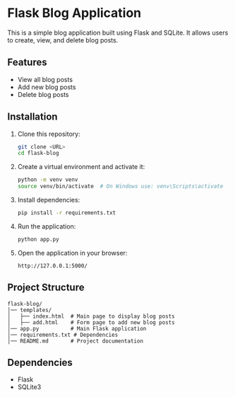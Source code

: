 # Flask Blog Application

This is a simple blog application built using Flask and SQLite. It allows users to create, view, and delete blog posts.

## Features
- View all blog posts
- Add new blog posts
- Delete blog posts

## Installation

1. Clone this repository:
   ```bash
   git clone <URL>
   cd flask-blog
   ```

2. Create a virtual environment and activate it:
   ```bash
   python -m venv venv
   source venv/bin/activate  # On Windows use: venv\Scripts\activate
   ```

3. Install dependencies:
   ```bash
   pip install -r requirements.txt
   ```

4. Run the application:
   ```bash
   python app.py
   ```

5. Open the application in your browser:
   ```
   http://127.0.0.1:5000/
   ```

## Project Structure
```
flask-blog/
│── templates/
│   ├── index.html  # Main page to display blog posts
│   ├── add.html    # Form page to add new blog posts
│── app.py          # Main Flask application
│── requirements.txt # Dependencies
│── README.md       # Project documentation
```

## Dependencies
- Flask
- SQLite3